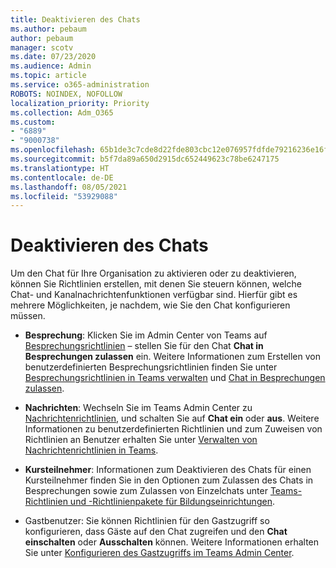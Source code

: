 ```yaml
---
title: Deaktivieren des Chats
ms.author: pebaum
author: pebaum
manager: scotv
ms.date: 07/23/2020
ms.audience: Admin
ms.topic: article
ms.service: o365-administration
ROBOTS: NOINDEX, NOFOLLOW
localization_priority: Priority
ms.collection: Adm_O365
ms.custom:
- "6889"
- "9000738"
ms.openlocfilehash: 65b1de3c7cde8d22fde803cbc12e076957fdfde79216236e16f22ad0ba2222ef
ms.sourcegitcommit: b5f7da89a650d2915dc652449623c78be6247175
ms.translationtype: HT
ms.contentlocale: de-DE
ms.lasthandoff: 08/05/2021
ms.locfileid: "53929088"
---
```

# <a name="disable-chat"></a>Deaktivieren des Chats

Um den Chat für Ihre Organisation zu aktivieren oder zu deaktivieren, können Sie Richtlinien erstellen, mit denen Sie steuern können, welche Chat- und Kanalnachrichtenfunktionen verfügbar sind. Hierfür gibt es mehrere Möglichkeiten, je nachdem, wie Sie den Chat konfigurieren müssen.

- **Besprechung**: Klicken Sie im Admin Center von Teams auf [Besprechungsrichtlinien](https://admin.teams.microsoft.com/) – stellen Sie für den Chat **Chat in Besprechungen zulassen** ein. Weitere Informationen zum Erstellen von benutzerdefinierten Besprechungsrichtlinien finden Sie unter [Besprechungsrichtlinien in Teams verwalten](/microsoftteams/meeting-policies-in-teams) und [Chat in Besprechungen zulassen](/microsoftteams/meeting-policies-in-teams#allow-chat-in-meetings).

- **Nachrichten**: Wechseln Sie im Teams Admin Center zu [Nachrichtenrichtlinien](https://admin.teams.microsoft.com/), und schalten Sie auf **Chat ein** oder **aus**. Weitere Informationen zu benutzerdefinierten Richtlinien und zum Zuweisen von Richtlinien an Benutzer erhalten Sie unter [Verwalten von Nachrichtenrichtlinien in Teams](/microsoftteams/messaging-policies-in-teams).

- **Kursteilnehmer**: Informationen zum Deaktivieren des Chats für einen Kursteilnehmer finden Sie in den Optionen zum Zulassen des Chats in Besprechungen sowie zum Zulassen von Einzelchats unter [Teams-Richtlinien und -Richtlinienpakete für Bildungseinrichtungen](/microsoftteams/policy-packages-edu).

- Gastbenutzer: Sie können Richtlinien für den Gastzugriff so konfigurieren, dass Gäste auf den Chat zugreifen und den **Chat einschalten** oder **Ausschalten** können. Weitere Informationen erhalten Sie unter [Konfigurieren des Gastzugriffs im Teams Admin Center](/microsoftteams/set-up-guests#configure-guest-access-in-the-teams-admin-center).




